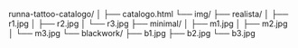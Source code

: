 runna-tattoo-catalogo/
│
├── catalogo.html
└── img/
    ├── realista/
    │   ├── r1.jpg
    │   ├── r2.jpg
    │   └── r3.jpg
    ├── minimal/
    │   ├── m1.jpg
    │   ├── m2.jpg
    │   └── m3.jpg
    └── blackwork/
        ├── b1.jpg
        ├── b2.jpg
        └── b3.jpg
